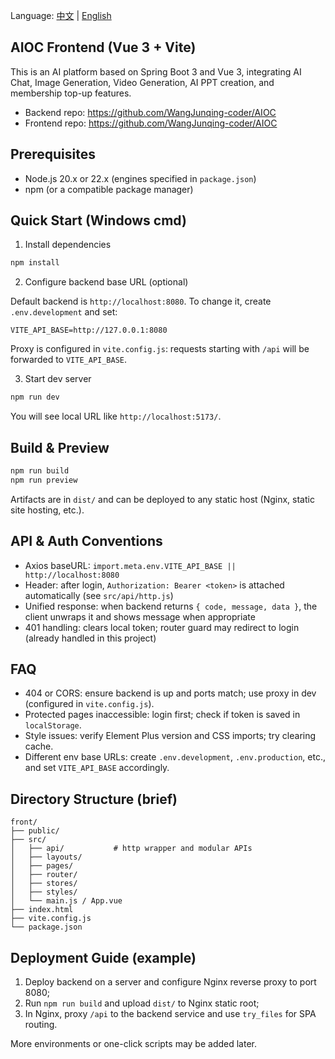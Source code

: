 Language: [中文](README.zh-CN.md) | [English](README.en.md)

## AIOC Frontend (Vue 3 + Vite)

This is an AI platform based on Spring Boot 3 and Vue 3, integrating AI Chat, Image Generation, Video Generation, AI PPT creation, and membership top-up features.

- Backend repo: https://github.com/WangJunqing-coder/AIOC
- Frontend repo: https://github.com/WangJunqing-coder/AIOC

## Prerequisites

- Node.js 20.x or 22.x (engines specified in `package.json`)
- npm (or a compatible package manager)

## Quick Start (Windows cmd)

1) Install dependencies

```bat
npm install
```

2) Configure backend base URL (optional)

Default backend is `http://localhost:8080`. To change it, create `.env.development` and set:

```env
VITE_API_BASE=http://127.0.0.1:8080
```

Proxy is configured in `vite.config.js`: requests starting with `/api` will be forwarded to `VITE_API_BASE`.

3) Start dev server

```bat
npm run dev
```

You will see local URL like `http://localhost:5173/`.

## Build & Preview

```bat
npm run build
npm run preview
```

Artifacts are in `dist/` and can be deployed to any static host (Nginx, static site hosting, etc.).

## API & Auth Conventions

- Axios baseURL: `import.meta.env.VITE_API_BASE || http://localhost:8080`
- Header: after login, `Authorization: Bearer <token>` is attached automatically (see `src/api/http.js`)
- Unified response: when backend returns `{ code, message, data }`, the client unwraps it and shows message when appropriate
- 401 handling: clears local token; router guard may redirect to login (already handled in this project)

## FAQ

- 404 or CORS: ensure backend is up and ports match; use proxy in dev (configured in `vite.config.js`).
- Protected pages inaccessible: login first; check if token is saved in `localStorage`.
- Style issues: verify Element Plus version and CSS imports; try clearing cache.
- Different env base URLs: create `.env.development`, `.env.production`, etc., and set `VITE_API_BASE` accordingly.

## Directory Structure (brief)

```
front/
├── public/
├── src/
│   ├── api/           # http wrapper and modular APIs
│   ├── layouts/
│   ├── pages/
│   ├── router/
│   ├── stores/
│   ├── styles/
│   └── main.js / App.vue
├── index.html
├── vite.config.js
└── package.json
```

## Deployment Guide (example)

1) Deploy backend on a server and configure Nginx reverse proxy to port 8080;
2) Run `npm run build` and upload `dist/` to Nginx static root;
3) In Nginx, proxy `/api` to the backend service and use `try_files` for SPA routing.

More environments or one-click scripts may be added later.
